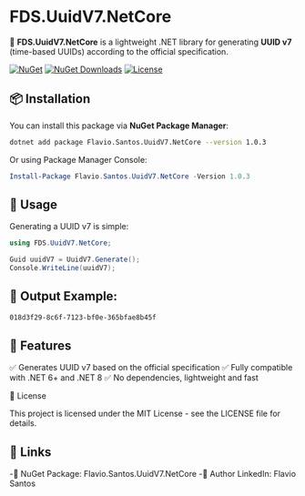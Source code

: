# FDS.UuidV7.NetCore

🚀 **FDS.UuidV7.NetCore** is a lightweight .NET library for generating **UUID v7** (time-based UUIDs) according to the official specification.

[![NuGet](https://img.shields.io/nuget/v/Flavio.Santos.UuidV7.NetCore.svg)](https://www.nuget.org/packages/Flavio.Santos.UuidV7.NetCore/)
[![NuGet Downloads](https://img.shields.io/nuget/dt/Flavio.Santos.UuidV7.NetCore.svg)](https://www.nuget.org/packages/Flavio.Santos.UuidV7.NetCore/)
[![License](https://img.shields.io/badge/license-MIT-blue.svg)](LICENSE)

## 📦 Installation

You can install this package via **NuGet Package Manager**:

```sh
dotnet add package Flavio.Santos.UuidV7.NetCore --version 1.0.3
```

Or using Package Manager Console:

```powershell
Install-Package Flavio.Santos.UuidV7.NetCore -Version 1.0.3
```

## 🚀 Usage

Generating a UUID v7 is simple:

```csharp
using FDS.UuidV7.NetCore;

Guid uuidV7 = UuidV7.Generate();
Console.WriteLine(uuidV7);
```

## 📝 Output Example:

```sh
018d3f29-8c6f-7123-bf0e-365bfae8b45f
```

## 🎯 Features

✅ Generates UUID v7 based on the official specification
✅ Fully compatible with .NET 6+ and .NET 8
✅ No dependencies, lightweight and fast

📜 License

This project is licensed under the MIT License - see the LICENSE file for details.

## 🔗 Links

-🔹 NuGet Package: Flavio.Santos.UuidV7.NetCore
-🔹 Author LinkedIn: Flavio Santos